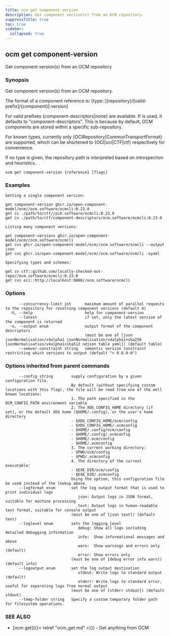 ```yaml
---
title: ocm get component-version
description: Get component version(s) from an OCM repository.
suppressTitle: true
toc: true
sidebar:
  collapsed: true
---
```


## ocm get component-version

Get component version(s) from an OCM repository

### Synopsis

Get component version(s) from an OCM repository.

The format of a component reference is:
	[type::]{repository}/[valid-prefix]/{component}[:version]

For valid prefixes {component-descriptors|none} are available. If <none> is used, it defaults to "component-descriptors". This is because by default,
OCM components are stored within a specific sub-repository.

For known types, currently only {OCIRepository|CommonTransportFormat} are supported, which can be shortened to {OCI|oci|CTF|ctf} respectively for convenience.

If no type is given, the repository path is interpreted based on introspection and heuristics.


```
ocm get component-version {reference} [flags]
```

### Examples

```
Getting a single component version:

get component-version ghcr.io/open-component-model/ocm//ocm.software/ocmcli:0.23.0
get cv ./path/to/ctf//ocm.software/ocmcli:0.23.0
get cv ./path/to/ctf/component-descriptors/ocm.software/ocmcli:0.23.0

Listing many component versions:

get component-versions ghcr.io/open-component-model/ocm//ocm.software/ocmcli
get cvs ghcr.io/open-component-model/ocm//ocm.software/ocmcli --output json
get cvs ghcr.io/open-component-model/ocm//ocm.software/ocmcli -oyaml

Specifying types and schemes:

get cv ctf::github.com/locally-checked-out-repo//ocm.software/ocmcli:0.23.0
get cvs oci::http://localhost:8080//ocm.software/ocmcli
```

### Options

```
      --concurrency-limit int      maximum amount of parallel requests to the repository for resolving component versions (default 4)
  -h, --help                       help for component-version
      --latest                     if set, only the latest version of the component is returned
  -o, --output enum                output format of the component descriptors
                                   (must be one of [json jsonNormalisation/v4alpha1 jsonNormalisation/v4alpha1+sha256 jsonNormalisation/v4alpha1+sha512 ndjson table yaml]) (default table)
      --semver-constraint string   semantic version constraint restricting which versions to output (default "> 0.0.0-0")
```

### Options inherited from parent commands

```
      --config string        supply configuration by a given configuration file.
                             By default (without specifying custom locations with this flag), the file will be read from one of the well known locations:
                             1. The path specified in the OCM_CONFIG_PATH environment variable
                             2. The XDG_CONFIG_HOME directory (if set), or the default XDG home ($HOME/.config), or the user's home directory
                             - $XDG_CONFIG_HOME/ocm/config
                             - $XDG_CONFIG_HOME/.ocmconfig
                             - $HOME/.config/ocm/config
                             - $HOME/.config/.ocmconfig
                             - $HOME/.ocm/config
                             - $HOME/.ocmconfig
                             3. The current working directory:
                             - $PWD/ocm/config
                             - $PWD/.ocmconfig
                             4. The directory of the current executable:
                             - $EXE_DIR/ocm/config
                             - $EXE_DIR/.ocmconfig
                             Using the option, this configuration file be used instead of the lookup above.
      --logformat enum       set the log output format that is used to print individual logs
                                json: Output logs in JSON format, suitable for machine processing
                                text: Output logs in human-readable text format, suitable for console output
                             (must be one of [json text]) (default text)
      --loglevel enum        sets the logging level
                                debug: Show all logs including detailed debugging information
                                info:  Show informational messages and above
                                warn:  Show warnings and errors only (default)
                                error: Show errors only
                             (must be one of [debug error info warn]) (default info)
      --logoutput enum       set the log output destination
                                stdout: Write logs to standard output (default)
                                stderr: Write logs to standard error, useful for separating logs from normal output
                             (must be one of [stderr stdout]) (default stdout)
      --temp-folder string   Specify a custom temporary folder path for filesystem operations.
```

### SEE ALSO

* [ocm get]({{< relref "ocm_get.md" >}})	 - Get anything from OCM

